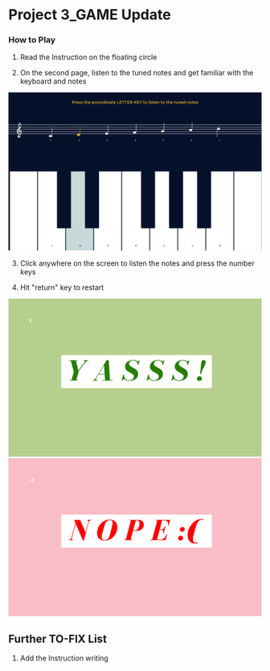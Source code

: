# Project 3_GAME Update
### How to Play

1. Read the Instruction on the floating circle

2. On the second page, listen to the tuned notes and get familiar with the keyboard and notes

![pageTwo](page2.png)

3. Click anywhere on the screen to listen the notes and press the number keys

4. Hit "return" key to restart

![win](pageWin.png)
![lose](pageLose.png)

## Further TO-FIX List

1. Add the Instruction writing 
